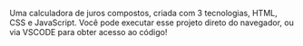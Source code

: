 Uma calculadora de juros compostos, criada com 3 tecnologias, HTML, CSS e JavaScript. Você pode executar esse projeto direto do navegador, ou via VSCODE para obter acesso ao código!

